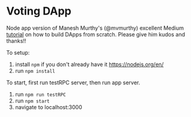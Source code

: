 # Voting DApp
Node app version of Manesh Murthy's (@mvmurthy) excellent Medium [tutorial](https://medium.com/@mvmurthy/full-stack-hello-world-voting-ethereum-dapp-tutorial-part-1-40d2d0d807c2) on how to build DApps from scratch. Please give him kudos and thanks!! 

To setup:
1. install `npm` if you don't already have it https://nodejs.org/en/ 
2. run `npm install`

To start, first run testRPC server, then run app server.

1. run `npm run testRPC`
2. run `npm start`
3. navigate to localhost:3000 





